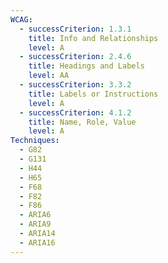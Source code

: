 ```yaml
---
WCAG:
  - successCriterion: 1.3.1
    title: Info and Relationships
    level: A
  - successCriterion: 2.4.6
    title: Headings and Labels
    level: AA
  - successCriterion: 3.3.2
    title: Labels or Instructions
    level: A
  - successCriterion: 4.1.2
    title: Name, Role, Value
    level: A
Techniques:
  - G82
  - G131
  - H44
  - H65
  - F68
  - F82
  - F86
  - ARIA6
  - ARIA9
  - ARIA14
  - ARIA16
---
```

